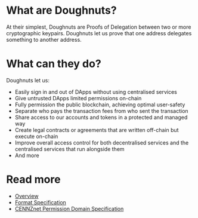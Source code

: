 # What are Doughnuts?
At their simplest, Doughnuts are Proofs of Delegation between two or more cryptographic keypairs.
Doughnuts let us prove that one address delegates something to another address.

# What can they do?
Doughnuts let us:

* Easily sign in and out of DApps without using centralised services
* Give untrusted DApps limited permissions on-chain
* Fully permission the public blockchain, achieving optimal user-safety
* Separate who pays the transaction fees from who sent the transaction
* Share access to our accounts and tokens in a protected and managed way
* Create legal contracts or agreements that are written off-chain but execute on-chain
* Improve overall access control for both decentralised services and the centralised services that run alongside them
* And more

# Read more
* [Overview](./overview.md)
* [Format Specification](./format.md)
* [CENNZnet Permission Domain Specification](./CENNZnet_format.md)
 
